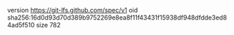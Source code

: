 version https://git-lfs.github.com/spec/v1
oid sha256:16d0d93d70d389b9752269e8ea8f11f43431f15938df948dfdde3ed84ad5f510
size 782
